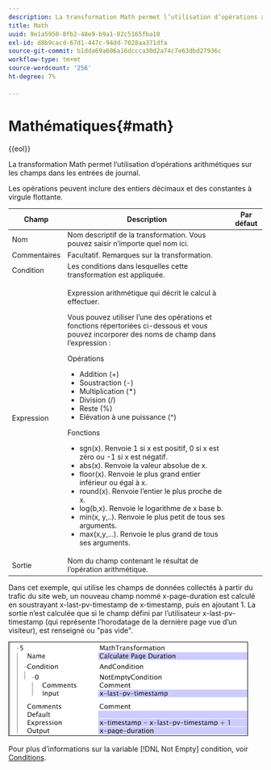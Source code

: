 ```yaml
---
description: La transformation Math permet l’utilisation d’opérations arithmétiques sur les champs dans les entrées de journal.
title: Math
uuid: 9e1a5950-8fb2-48e9-b9a1-82c5165fba10
exl-id: d8b9cacd-67d1-447c-94dd-7028aa371dfa
source-git-commit: b1dda69a606a16dccca30d2a74c7e63dbd27936c
workflow-type: tm+mt
source-wordcount: '256'
ht-degree: 7%

---
```


# Mathématiques{#math}

{{eol}}

La transformation Math permet l’utilisation d’opérations arithmétiques sur les champs dans les entrées de journal.

Les opérations peuvent inclure des entiers décimaux et des constantes à virgule flottante.

<table id="table_FDF3DDF1960E43E391A67C9DC2A0E302"> 
 <thead> 
  <tr> 
   <th colname="col1" class="entry"> Champ </th> 
   <th colname="col2" class="entry"> Description </th> 
   <th colname="col3" class="entry"> Par défaut </th> 
  </tr> 
 </thead>
 <tbody> 
  <tr> 
   <td colname="col1"> Nom </td> 
   <td colname="col2"> Nom descriptif de la transformation. Vous pouvez saisir n’importe quel nom ici. </td> 
   <td colname="col3"></td> 
  </tr> 
  <tr> 
   <td colname="col1"> Commentaires </td> 
   <td colname="col2"> Facultatif. Remarques sur la transformation. </td> 
   <td colname="col3"></td> 
  </tr> 
  <tr> 
   <td colname="col1"> Condition </td> 
   <td colname="col2"> Les conditions dans lesquelles cette transformation est appliquée. </td> 
   <td colname="col3"></td> 
  </tr> 
  <tr> 
   <td colname="col1"> Expression </td> 
   <td colname="col2"> <p>Expression arithmétique qui décrit le calcul à effectuer. </p> <p> Vous pouvez utiliser l’une des opérations et fonctions répertoriées ci-dessous et vous pouvez incorporer des noms de champ dans l’expression : </p> <p> Opérations 
     <ul id="ul_DB5915FADA0A41A3B11F1F48615F40A9">
      <li id="li_CA9EA97243F04760A81313C17EE057B3"> Addition (+) </li>
      <li id="li_908A272EBA2340098C20F22AA8D9ED26"> Soustraction (-) </li>
      <li id="li_C62257FF3AAB436D9148BBEA441621D7"> Multiplication (*) </li>
      <li id="li_B5A9EAB3E49D4CB9A297172199F23542"> Division (/) </li>
      <li id="li_D2D2B51DB2C8412A9B6F9D5F3CC03F8A"> Reste (%) </li>
      <li id="li_07E7E368FFD2437A852B785E159848E5"> Elévation à une puissance (^) </li>
     </ul></p> <p>Fonctions 
     <ul id="ul_E335AE8D684340AA998C4A2633FFDEE1">
      <li id="li_E036FF0B5DF244DDBFEDA9BFEDC62251"> sgn(x). Renvoie 1 si x est positif, 0 si x est zéro ou -1 si x est négatif. </li>
      <li id="li_90CD8899DDC14778A95930C2768C82BC"> abs(x). Renvoie la valeur absolue de x. </li>
      <li id="li_F4AF23F343F74BD88B7166B1C2BB065E"> floor(x). Renvoie le plus grand entier inférieur ou égal à x. </li>
      <li id="li_A31379A3659240C3A629BFAF19A6DDF1"> round(x). Renvoie l’entier le plus proche de x. </li>
      <li id="li_9C0A0F3A4A304026B543F2A64B98B922"> log(b,x). Renvoie le logarithme de x base b. </li>
      <li id="li_124D62C2CA5A42CBBCC5DB18FAA8920E"> min(x, y,..). Renvoie le plus petit de tous ses arguments. </li>
      <li id="li_3B7B9FC1C0BF4E7688F9F49130B97B7F"> max(x,y,...). Renvoie le plus grand de tous ses arguments. </li>
     </ul></p> </td> 
   <td colname="col3"></td> 
  </tr> 
  <tr> 
   <td colname="col1"> Sortie </td> 
   <td colname="col2"> Nom du champ contenant le résultat de l’opération arithmétique. </td> 
   <td colname="col3"></td> 
  </tr> 
 </tbody> 
</table>

Dans cet exemple, qui utilise les champs de données collectés à partir du trafic du site web, un nouveau champ nommé x-page-duration est calculé en soustrayant x-last-pv-timestamp de x-timestamp, puis en ajoutant 1. La sortie n’est calculée que si le champ défini par l’utilisateur x-last-pv-timestamp (qui représente l’horodatage de la dernière page vue d’un visiteur), est renseigné ou &quot;pas vide&quot;.

![](assets/cfg_TransformationType_Math.png)

Pour plus d’informations sur la variable [!DNL Not Empty] condition, voir [Conditions](../../../../../home/c-dataset-const-proc/c-conditions/c-abt-cond.md).
